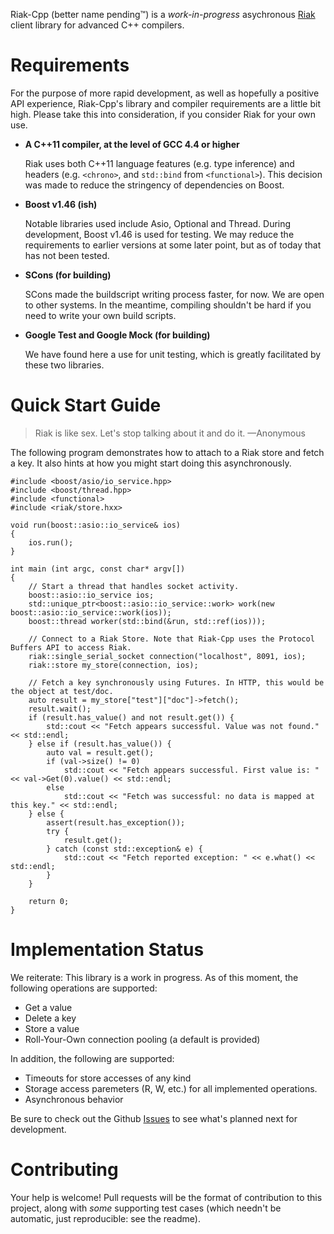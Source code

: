 Riak-Cpp (better name pending™) is a _work-in-progress_ asychronous [Riak](http://basho.com/products/riak-overview/) client library for advanced C++ compilers.

Requirements
============

For the purpose of more rapid development, as well as hopefully a positive API experience, Riak-Cpp's library and compiler requirements are a little bit high. Please take this into consideration, if you consider Riak for your own use.

 * **A C++11 compiler, at the level of GCC 4.4 or higher**
 
    Riak uses both C++11 language features (e.g. type inference) and headers (e.g. `<chrono>`, and `std::bind` from `<functional>`). This decision was made to reduce the stringency of dependencies on Boost.
 
 * **Boost v1.46 (ish)**
 
    Notable libraries used include Asio, Optional and Thread. During development, Boost v1.46 is used for testing. We may reduce the requirements to earlier versions at some later point, but as of today that has not been tested.
 
 * **SCons (for building)**
 
    SCons made the buildscript writing process faster, for now. We are open to other systems. In the meantime, compiling shouldn't be hard if you need to write your own build scripts.

 * **Google Test and Google Mock (for building)**
 
    We have found here a use for unit testing, which is greatly facilitated by these two libraries.

Quick Start Guide
=================

> Riak is like sex. Let's stop talking about it and do it. —Anonymous

The following program demonstrates how to attach to a Riak store and fetch a key. It also hints at how you might start doing this asynchronously.

    #include <boost/asio/io_service.hpp>
    #include <boost/thread.hpp>
    #include <functional>
    #include <riak/store.hxx>
    
    void run(boost::asio::io_service& ios)
    {
        ios.run();
    }
    
    int main (int argc, const char* argv[])
    {
        // Start a thread that handles socket activity.
        boost::asio::io_service ios;
        std::unique_ptr<boost::asio::io_service::work> work(new boost::asio::io_service::work(ios));
        boost::thread worker(std::bind(&run, std::ref(ios)));
    
        // Connect to a Riak Store. Note that Riak-Cpp uses the Protocol Buffers API to access Riak.
        riak::single_serial_socket connection("localhost", 8091, ios);
        riak::store my_store(connection, ios);
        
        // Fetch a key synchronously using Futures. In HTTP, this would be the object at test/doc.
        auto result = my_store["test"]["doc"]->fetch();
        result.wait();
        if (result.has_value() and not result.get()) {
            std::cout << "Fetch appears successful. Value was not found." << std::endl;
        } else if (result.has_value()) {
            auto val = result.get();
            if (val->size() != 0)
                std::cout << "Fetch appears successful. First value is: " << val->Get(0).value() << std::endl;
            else
                std::cout << "Fetch was successful: no data is mapped at this key." << std::endl;
        } else {
            assert(result.has_exception());
            try {
                result.get();
            } catch (const std::exception& e) {
                std::cout << "Fetch reported exception: " << e.what() << std::endl;
            }
        }
        
        return 0;
    }

Implementation Status
=====================

We reiterate: This library is a work in progress. As of this moment, the following operations are supported:
 
 * Get a value
 * Delete a key
 * Store a value
 * Roll-Your-Own connection pooling (a default is provided)
 
In addition, the following are supported:

 * Timeouts for store accesses of any kind
 * Storage access paremeters (R, W, etc.) for all implemented operations.
 * Asynchronous behavior

Be sure to check out the Github [Issues](http://github.com/ajtack/riak-cpp/issues) to see what's planned next for development.

Contributing
============

Your help is welcome! Pull requests will be the format of contribution to this project, along with _some_ supporting test cases (which needn't be automatic, just reproducible: see the readme).

